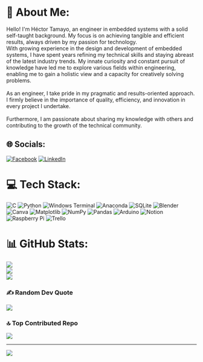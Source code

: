 # 💫 About Me:
Hello! I'm Héctor Tamayo, an engineer in embedded systems with a solid self-taught background. My focus is on achieving tangible and efficient results, always driven by my passion for technology.
<br>With growing experience in the design and development of embedded systems, I have spent years refining my technical skills and staying abreast of the latest industry trends. My innate curiosity and constant pursuit of knowledge have led me to explore various fields within engineering, enabling me to gain a holistic view and a capacity for creatively solving problems.<br>
<br>As an engineer, I take pride in my pragmatic and results-oriented approach. I firmly believe in the importance of quality, efficiency, and innovation in every project I undertake.<br>
<br>Furthermore, I am passionate about sharing my knowledge with others and contributing to the growth of the technical community.<br>


## 🌐 Socials:
[![Facebook](https://img.shields.io/badge/Facebook-%231877F2.svg?logo=Facebook&logoColor=white)](https://www.facebook.com/profile.php?id=100007761406066) [![LinkedIn](https://img.shields.io/badge/LinkedIn-%230077B5.svg?logo=linkedin&logoColor=white)](https://www.linkedin.com/in/héctortamayo/) 

# 💻 Tech Stack:
![C](https://img.shields.io/badge/c-%2300599C.svg?style=flat&logo=c&logoColor=white) ![Python](https://img.shields.io/badge/python-3670A0?style=flat&logo=python&logoColor=ffdd54) ![Windows Terminal](https://img.shields.io/badge/Windows%20Terminal-%234D4D4D.svg?style=flat&logo=windows-terminal&logoColor=white) ![Anaconda](https://img.shields.io/badge/Anaconda-%2344A833.svg?style=flat&logo=anaconda&logoColor=white) ![SQLite](https://img.shields.io/badge/sqlite-%2307405e.svg?style=flat&logo=sqlite&logoColor=white) ![Blender](https://img.shields.io/badge/blender-%23F5792A.svg?style=flat&logo=blender&logoColor=white) ![Canva](https://img.shields.io/badge/Canva-%2300C4CC.svg?style=flat&logo=Canva&logoColor=white) ![Matplotlib](https://img.shields.io/badge/Matplotlib-%23ffffff.svg?style=flat&logo=Matplotlib&logoColor=black) ![NumPy](https://img.shields.io/badge/numpy-%23013243.svg?style=flat&logo=numpy&logoColor=white) ![Pandas](https://img.shields.io/badge/pandas-%23150458.svg?style=flat&logo=pandas&logoColor=white) ![Arduino](https://img.shields.io/badge/-Arduino-00979D?style=flat&logo=Arduino&logoColor=white) ![Notion](https://img.shields.io/badge/Notion-%23000000.svg?style=flat&logo=notion&logoColor=white) ![Raspberry Pi](https://img.shields.io/badge/-RaspberryPi-C51A4A?style=flat&logo=Raspberry-Pi) ![Trello](https://img.shields.io/badge/Trello-%23026AA7.svg?style=flat&logo=Trello&logoColor=white)
# 📊 GitHub Stats:
![](https://github-readme-stats.vercel.app/api?username=TamayoSH0212&theme=blue-green&hide_border=false&include_all_commits=false&count_private=false)<br/>
![](https://github-readme-streak-stats.herokuapp.com/?user=TamayoSH0212&theme=blue-green&hide_border=false)<br/>
![](https://github-readme-stats.vercel.app/api/top-langs/?username=TamayoSH0212&theme=blue-green&hide_border=false&include_all_commits=false&count_private=false&layout=compact)

### ✍️ Random Dev Quote
![](https://quotes-github-readme.vercel.app/api?type=vetical&theme=merko)

### 🔝 Top Contributed Repo
![](https://github-contributor-stats.vercel.app/api?username=TamayoSH0212&limit=5&theme=dark&combine_all_yearly_contributions=true)

---
[![](https://visitcount.itsvg.in/api?id=TamayoSH0212&icon=2&color=3)](https://visitcount.itsvg.in)

<!-- Proudly created with GPRM ( https://gprm.itsvg.in ) -->
